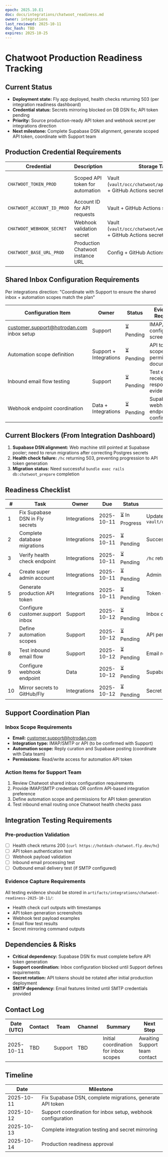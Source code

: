 ```yaml
---
epoch: 2025.10.E1
doc: docs/integrations/chatwoot_readiness.md
owner: integrations
last_reviewed: 2025-10-11
doc_hash: TBD
expires: 2025-10-25
---
```

# Chatwoot Production Readiness Tracking

## Current Status
- **Deployment state:** Fly app deployed, health checks returning 503 (per integration readiness dashboard)
- **Credential status:** Secrets mirroring blocked on DB DSN fix; API token pending
- **Priority:** Source production-ready API token and webhook secret per integrations direction
- **Next milestone:** Complete Supabase DSN alignment, generate scoped API token, coordinate with Support team

## Production Credential Requirements

| Credential | Description | Storage Target | Status | Notes |
| --- | --- | --- | --- | --- |
| `CHATWOOT_TOKEN_PROD` | Scoped API token for automation | Vault (`vault/occ/chatwoot/api_token_prod.env`) + GitHub Actions secret | ⏳ Pending | Requires super admin access to Chatwoot Fly deployment |
| `CHATWOOT_ACCOUNT_ID_PROD` | Account ID for API requests | Vault + GitHub Actions secret | ⏳ Pending | Generated with API token |
| `CHATWOOT_WEBHOOK_SECRET` | Webhook validation secret | Vault (`vault/occ/chatwoot/webhook_secret.env`) + GitHub Actions secret | ⏳ Pending | For inbound automation webhooks |
| `CHATWOOT_BASE_URL_PROD` | Production Chatwoot instance URL | Config + GitHub Actions secret | 🚧 Staging only | Currently `https://hotdash-chatwoot.fly.dev` |

## Shared Inbox Configuration Requirements

Per integrations direction: "Coordinate with Support to ensure the shared inbox + automation scopes match the plan"

| Configuration Item | Owner | Status | Evidence Required |
| --- | --- | --- | --- |
| customer.support@hotrodan.com inbox setup | Support | ⏳ Pending | IMAP/SMTP configuration screenshots |
| Automation scope definition | Support + Integrations | ⏳ Pending | API token scope permissions document |
| Inbound email flow testing | Support | ⏳ Pending | Test email receipt + response evidence |
| Webhook endpoint coordination | Data + Integrations | ⏳ Pending | Supabase webhook endpoint confirmation |

## Current Blockers (From Integration Dashboard)
1. **Supabase DSN alignment:** Web machine still pointed at Supabase pooler; need to rerun migrations after correcting Postgres secrets
2. **Health check failure:** `/hc` returning 503, preventing progression to API token generation
3. **Migration status:** Need successful `bundle exec rails db:chatwoot_prepare` completion

## Readiness Checklist

| # | Task | Owner | Due | Status | Evidence |
| --- | --- | --- | --- | --- | --- |
| 1 | Fix Supabase DSN in Fly secrets | Integrations | 2025-10-11 | ⏳ In Progress | Update POSTGRES_* secrets to match `vault/occ/supabase/database_url_staging.env` |
| 2 | Complete database migrations | Integrations | 2025-10-11 | ⏳ Pending | Successful `db:chatwoot_prepare` output log |
| 3 | Verify health check endpoint | Integrations | 2025-10-11 | ⏳ Pending | `/hc` returning 200 status |
| 4 | Create super admin account | Integrations | 2025-10-11 | ⏳ Pending | Admin credentials stored in vault |
| 5 | Generate production API token | Integrations | 2025-10-11 | ⏳ Pending | Token + account ID stored in vault |
| 6 | Configure customer.support inbox | Support | 2025-10-12 | ⏳ Pending | Inbox configuration screenshots |
| 7 | Define automation scopes | Support | 2025-10-12 | ⏳ Pending | API permissions documentation |
| 8 | Test inbound email flow | Support | 2025-10-12 | ⏳ Pending | Email receipt + processing evidence |
| 9 | Configure webhook endpoint | Data | 2025-10-12 | ⏳ Pending | Supabase webhook URL confirmation |
| 10 | Mirror secrets to GitHub/Fly | Integrations | 2025-10-12 | ⏳ Pending | Secret mirroring evidence logs |

## Support Coordination Plan

### Inbox Scope Requirements
- **Email:** customer.support@hotrodan.com
- **Integration type:** IMAP/SMTP or API (to be confirmed with Support)
- **Automation scope:** Reply curation and Supabase posting (coordinate with Data team)
- **Permissions:** Read/write access for automation API token

### Action Items for Support Team
1. Review Chatwoot shared inbox configuration requirements
2. Provide IMAP/SMTP credentials OR confirm API-based integration preference
3. Define automation scope and permissions for API token generation
4. Test inbound email routing once Chatwoot health checks pass

## Integration Testing Requirements

### Pre-production Validation
- [ ] Health check returns 200 (`curl https://hotdash-chatwoot.fly.dev/hc`)
- [ ] API token authentication test
- [ ] Webhook payload validation
- [ ] Inbound email processing test
- [ ] Outbound email delivery test (if SMTP configured)

### Evidence Capture Requirements
All testing evidence should be stored in `artifacts/integrations/chatwoot-readiness-2025-10-11/`:
- Health check curl outputs with timestamps
- API token generation screenshots
- Webhook test payload examples
- Email flow test results
- Secret mirroring command outputs

## Dependencies & Risks
- **Critical dependency:** Supabase DSN fix must complete before API token generation
- **Support coordination:** Inbox configuration blocked until Support defines requirements
- **Secret rotation:** API tokens should be rotated after initial production deployment
- **SMTP dependency:** Email features limited until SMTP credentials provided

## Contact Log
| Date (UTC) | Contact | Team | Channel | Summary | Next Step |
| --- | --- | --- | --- | --- | --- |
| 2025-10-11 | TBD | Support | TBD | Initial coordination for inbox scopes | Awaiting Support team contact |

## Timeline
| Date | Milestone |
| --- | --- |
| 2025-10-11 | Fix Supabase DSN, complete migrations, generate API token |
| 2025-10-12 | Support coordination for inbox setup, webhook configuration |
| 2025-10-13 | Complete integration testing and secret mirroring |
| 2025-10-14 | Production readiness approval |